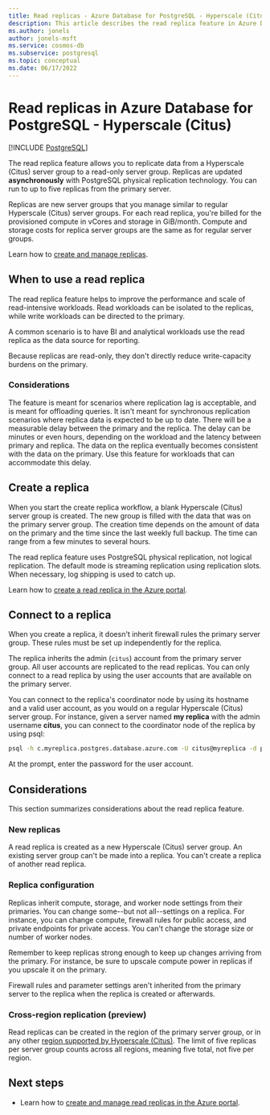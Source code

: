 ```yaml
---
title: Read replicas - Azure Database for PostgreSQL - Hyperscale (Citus)
description: This article describes the read replica feature in Azure Database for PostgreSQL - Hyperscale (Citus).
ms.author: jonels
author: jonels-msft
ms.service: cosmos-db
ms.subservice: postgresql
ms.topic: conceptual
ms.date: 06/17/2022
---
```


# Read replicas in Azure Database for PostgreSQL - Hyperscale (Citus)

[!INCLUDE [PostgreSQL](../includes/appliesto-postgresql.md)]

The read replica feature allows you to replicate data from a Hyperscale (Citus)
server group to a read-only server group. Replicas are updated
**asynchronously** with PostgreSQL physical replication technology. You can
run to up to five replicas from the primary server.

Replicas are new server groups that you manage similar to regular Hyperscale
(Citus) server groups. For each read replica, you're billed for the provisioned
compute in vCores and storage in GiB/month. Compute and storage costs for
replica server groups are the same as for regular server groups.

Learn how to [create and manage replicas](howto-read-replicas-portal.md).

## When to use a read replica

The read replica feature helps to improve the performance and scale of
read-intensive workloads. Read workloads can be isolated to the replicas, while
write workloads can be directed to the primary.

A common scenario is to have BI and analytical workloads use the read replica
as the data source for reporting.

Because replicas are read-only, they don't directly reduce write-capacity
burdens on the primary.

### Considerations

The feature is meant for scenarios where replication lag is acceptable, and is
meant for offloading queries. It isn't meant for synchronous replication
scenarios where replica data is expected to be up to date. There will be a
measurable delay between the primary and the replica. The delay can be minutes
or even hours, depending on the workload and the latency between primary and
replica.  The data on the replica eventually becomes consistent with the
data on the primary. Use this feature for workloads that can accommodate this
delay. 

## Create a replica

When you start the create replica workflow, a blank Hyperscale (Citus) server
group is created. The new group is filled with the data that was on the primary
server group. The creation time depends on the amount of data on the primary
and the time since the last weekly full backup. The time can range from a few
minutes to several hours.

The read replica feature uses PostgreSQL physical replication, not logical
replication. The default mode is streaming replication using replication slots.
When necessary, log shipping is used to catch up.

Learn how to [create a read replica in the Azure
portal](howto-read-replicas-portal.md).

## Connect to a replica

When you create a replica, it doesn't inherit firewall rules the primary
server group. These rules must be set up independently for the replica.

The replica inherits the admin (`citus`) account from the primary server group.
All user accounts are replicated to the read replicas. You can only connect to
a read replica by using the user accounts that are available on the primary
server.

You can connect to the replica's coordinator node by using its hostname and a
valid user account, as you would on a regular Hyperscale (Citus) server group.
For instance, given a server named **my replica** with the admin username
**citus**, you can connect to the coordinator node of the replica by using
psql:

```bash
psql -h c.myreplica.postgres.database.azure.com -U citus@myreplica -d postgres
```

At the prompt, enter the password for the user account.

## Considerations

This section summarizes considerations about the read replica feature.

### New replicas

A read replica is created as a new Hyperscale (Citus) server group. An existing
server group can't be made into a replica. You can't create a replica of
another read replica.

### Replica configuration

Replicas inherit compute, storage, and worker node settings from their
primaries. You can change some--but not all--settings on a replica.  For
instance, you can change compute, firewall rules for public access, and private
endpoints for private access. You can't change the storage size or number of
worker nodes.

Remember to keep replicas strong enough to keep up changes arriving from the
primary. For instance, be sure to upscale compute power in replicas if you
upscale it on the primary.

Firewall rules and parameter settings aren't inherited from the primary server
to the replica when the replica is created or afterwards.

### Cross-region replication (preview)

Read replicas can be created in the region of the primary server group, or in
any other [region supported by Hyperscale (Citus)](resources-regions.md). The
limit of five replicas per server group counts across all regions, meaning five
total, not five per region.

## Next steps

* Learn how to [create and manage read replicas in the Azure
  portal](howto-read-replicas-portal.md).

